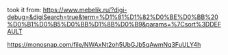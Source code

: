took it from: https://www.mebelik.ru/?digi-debug=&digiSearch=true&term=%D1%81%D1%82%D0%BE%D0%BB%20%D0%B1%D0%B5%D0%BB%D1%8B%D0%B9&params=%7Csort%3DDEFAULT

https://monosnap.com/file/NWAxNt2oh5UbGJb5qAwmNq3FuULY4h




